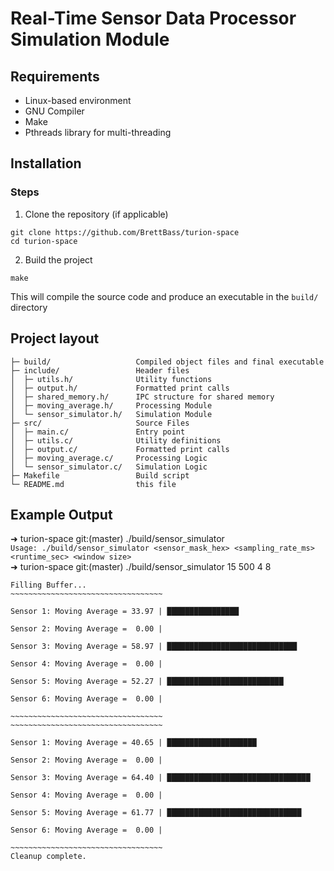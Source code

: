 # Real-Time Sensor Data Processor Simulation Module

Requirements
--------------
- Linux-based environment
- GNU Compiler
- Make
- Pthreads library for multi-threading

Installation
--------------
### Steps
1. Clone the repository (if applicable)
```
git clone https://github.com/BrettBass/turion-space
cd turion-space
```
2. Build the project
```
make
```
This will compile the source code and produce an executable in the `build/` directory

Project layout
--------------

    ├─ build/                   Compiled object files and final executable
    ├─ include/                 Header files
    │  ├─ utils.h/              Utility functions
    │  ├─ output.h/             Formatted print calls
    │  ├─ shared_memory.h/      IPC structure for shared memory
    │  ├─ moving_average.h/     Processing Module
    │  └─ sensor_simulator.h/   Simulation Module
    ├─ src/                     Source Files
    │  ├─ main.c/               Entry point
    │  ├─ utils.c/              Utility definitions
    │  ├─ output.c/             Formatted print calls
    │  ├─ moving_average.c/     Processing Logic
    │  └─ sensor_simulator.c/   Simulation Logic
    ├─ Makefile                 Build script
    └─ README.md                this file

Example Output
--------------
➜  turion-space git:(master) ./build/sensor_simulator \
`Usage: ./build/sensor_simulator <sensor_mask_hex> <sampling_rate_ms> <runtime_sec> <window size> ` \
➜  turion-space git:(master) ./build/sensor_simulator 15 500 4 8 
```
Filling Buffer...
~~~~~~~~~~~~~~~~~~~~~~~~~~~~~~~~~~

Sensor 1: Moving Average = 33.97 | ████████████████

Sensor 2: Moving Average =  0.00 |

Sensor 3: Moving Average = 58.97 | █████████████████████████████

Sensor 4: Moving Average =  0.00 |

Sensor 5: Moving Average = 52.27 | ██████████████████████████

Sensor 6: Moving Average =  0.00 |

~~~~~~~~~~~~~~~~~~~~~~~~~~~~~~~~~~
~~~~~~~~~~~~~~~~~~~~~~~~~~~~~~~~~~

Sensor 1: Moving Average = 40.65 | ████████████████████

Sensor 2: Moving Average =  0.00 |

Sensor 3: Moving Average = 64.40 | ████████████████████████████████

Sensor 4: Moving Average =  0.00 |

Sensor 5: Moving Average = 61.77 | ██████████████████████████████

Sensor 6: Moving Average =  0.00 |

~~~~~~~~~~~~~~~~~~~~~~~~~~~~~~~~~~
Cleanup complete.
```
